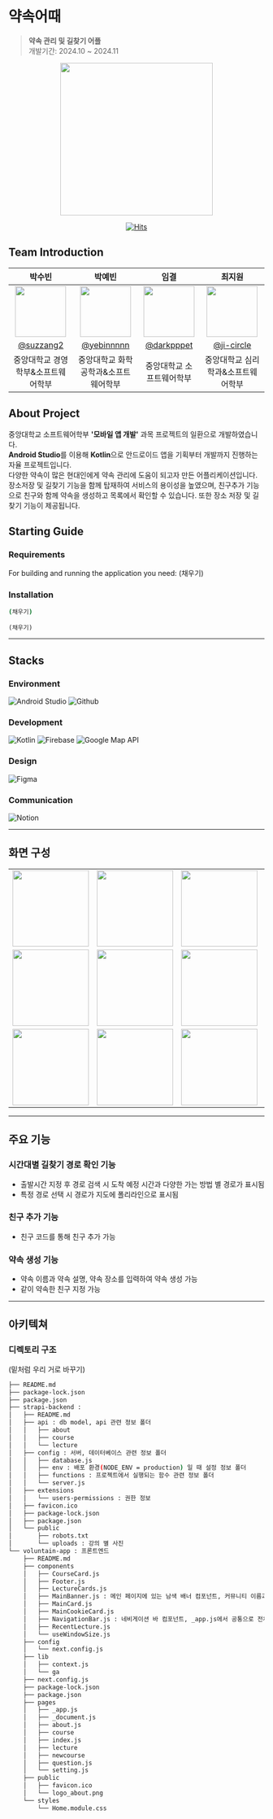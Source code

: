 # 약속어때
> **약속 관리 및 길찾기 어플** <br/>
> 개발기간: 2024.10 ~ 2024.11

<div align="center">

<img width="300" src="https://github.com/user-attachments/assets/85254b78-1d4b-418d-b7d7-ff46a9a064e0">

[![Hits](https://hits.seeyoufarm.com/api/count/incr/badge.svg?url=https%3A%2F%2Fgithub.com%2FCAU-Mobile%2FYakSok&count_bg=%2379CFFF&title_bg=%23F3F3F3&icon=&icon_color=%23FFFFFF&title=hits&edge_flat=false)](https://hits.seeyoufarm.com)

</div>


## Team Introduction

|    박수빈    |     박예빈     |    임결    |   최지원   |                                                              
| :------------: | :-------: | :------------: | :------------: | 
|   <img width="100px" src="https://github.com/user-attachments/assets/fe11544e-9baf-4e0d-afd7-fe9450acda2e" />    |  <img width="100px" src="https://github.com/user-attachments/assets/bb3613ac-f165-43f3-85be-ff630a0ef83b"/>    |    <img width="100px" src=""/>   |  <img width="100px" src=""/>  |
|   [@suzzang2](https://github.com/suzzang2)   |    [@yebinnnnn](https://github.com/yebinnnnn)  | [@darkpppet](https://github.com/darkpppet)  |  [@ji-circle](https://github.com/ji-circle) |
| 중앙대학교 경영학부&소프트웨어학부 | 중앙대학교 화학공학과&소프트웨어학부 | 중앙대학교 소프트웨어학부 | 중앙대학교 심리학과&소프트웨어학부

## About Project
중앙대학교 소프트웨어학부 **'모바일 앱 개발'** 과목 프로젝트의 일환으로 개발하였습니다. <br/>
**Android Studio**를 이용해 **Kotlin**으로 안드로이드 앱을 기획부터 개발까지 진행하는 자율 프로젝트입니다.  <br/>
다양한 약속이 많은 현대인에게 약속 관리에 도움이 되고자 만든 어플리케이션입니다. 장소저장 및 길찾기 기능을 함께 탑재하여 서비스의 용이성을 높였으며, 친구추가 기능으로 친구와 함께 약속을 생성하고 목록에서 확인할 수 있습니다. 또한 장소 저장 및 길찾기 기능이 제공됩니다.


## Starting Guide
### Requirements
For building and running the application you need:
(채우기)

### Installation
``` bash
(채우기)
```

```
(채우기)
```

---

## Stacks 


### Environment
![Android Studio](https://img.shields.io/badge/android%20studio-3DDC84?style=for-the-badge&logo=androidstudio&logoColor=white)
![Github](https://img.shields.io/badge/GitHub-181717?style=for-the-badge&logo=GitHub&logoColor=white)                  

### Development
![Kotlin](https://img.shields.io/badge/kotlin-7F52FF?style=for-the-badge&logo=kotlin&logoColor=white)
![Firebase](https://img.shields.io/badge/firebase-DD2C00?style=for-the-badge&logo=firebase&logoColor=white)
![Google Map API](https://img.shields.io/badge/Google%20Map%20API-4285F4?style=for-the-badge&logo=googlemaps&logoColor=white)

### Design
![Figma](https://img.shields.io/badge/figma-F24E1E?style=for-the-badge&logo=figma&logoColor=white)

### Communication
![Notion](https://img.shields.io/badge/Notion-000000?style=for-the-badge&logo=Notion&logoColor=white)

---
## 화면 구성
|   |   |   |   |   |
| :--: | :--: |:--: |:--: | :--: |
| <img width="150px" src="https://github.com/user-attachments/assets/6b98a0ea-83ce-4f98-816f-060c416f74e9"> | <img width="150px" src="https://github.com/user-attachments/assets/1d0b5532-3db3-4d85-92bf-e21c8d1951df"> | <img width="150px" src="https://github.com/user-attachments/assets/940c3c37-44b7-4569-a5d5-5927ad21c095"> | <img width="150px" src="https://github.com/user-attachments/assets/77e4e587-fc8a-4c41-996d-1789af37040e"> |  <img width="150px" src="https://github.com/user-attachments/assets/e7f0b2e1-1555-46d0-a73b-ada2c2383d34"> |  
| <img width="150px" src="https://github.com/user-attachments/assets/623a2aa4-006d-4479-9a87-e65fc1845793"> | <img width="150px" src="https://github.com/user-attachments/assets/712fa577-61f9-4461-a92c-7c7509478ebd"> | <img width="150px" src="https://github.com/user-attachments/assets/13126bcf-305c-4090-aa8f-9fc2b309d2bb"> | <img width="150px" src="https://github.com/user-attachments/assets/ba047cb2-68b1-4134-81c8-026d615e7843"> | <img width="150px" src="https://github.com/user-attachments/assets/28c594d8-62a7-4855-b4ad-db7fdd8feeaa"> | 
| <img width="150px" src="https://github.com/user-attachments/assets/111379e5-099e-4c43-9b7d-5d759a41e6d3"> | <img width="150px" src="https://github.com/user-attachments/assets/735527e0-af73-4b90-ac89-b3ca2bed6772"> | <img width="150px" src="https://github.com/user-attachments/assets/de55a275-1ad1-4dc7-b459-4bb6ceaf4711"> | <img width="150px" src="https://github.com/user-attachments/assets/992c16cc-1fa4-46ac-b419-516ce955f814"> | <img width="150px" src="https://github.com/user-attachments/assets/c48ed570-01c5-43ba-bc07-47c38114b66c"> |



---
## 주요 기능

### 시간대별 길찾기 경로 확인 기능
- 출발시간 지정 후 경로 검색 시 도착 예정 시간과 다양한 가는 방법 별 경로가 표시됨
- 특정 경로 선택 시 경로가 지도에 폴리라인으로 표시됨

### 친구 추가 기능
- 친구 코드를 통해 친구 추가 가능

### 약속 생성 기능
- 약속 이름과 약속 설명, 약속 장소를 입력하여 약속 생성 가능
- 같이 약속한 친구 지정 가능

---
## 아키텍쳐

### 디렉토리 구조
(밑처럼 우리 거로 바꾸기)
```bash
├── README.md
├── package-lock.json
├── package.json
├── strapi-backend : 
│   ├── README.md
│   ├── api : db model, api 관련 정보 폴더
│   │   ├── about
│   │   ├── course
│   │   └── lecture
│   ├── config : 서버, 데이터베이스 관련 정보 폴더
│   │   ├── database.js
│   │   ├── env : 배포 환경(NODE_ENV = production) 일 때 설정 정보 폴더
│   │   ├── functions : 프로젝트에서 실행되는 함수 관련 정보 폴더
│   │   └── server.js
│   ├── extensions
│   │   └── users-permissions : 권한 정보
│   ├── favicon.ico
│   ├── package-lock.json
│   ├── package.json
│   └── public
│       ├── robots.txt
│       └── uploads : 강의 별 사진
└── voluntain-app : 프론트엔드
    ├── README.md
    ├── components
    │   ├── CourseCard.js
    │   ├── Footer.js
    │   ├── LectureCards.js
    │   ├── MainBanner.js : 메인 페이지에 있는 남색 배너 컴포넌트, 커뮤니티 이름과 슬로건을 포함.
    │   ├── MainCard.js
    │   ├── MainCookieCard.js
    │   ├── NavigationBar.js : 네비게이션 바 컴포넌트, _app.js에서 공통으로 전체 페이지에 포함됨.
    │   ├── RecentLecture.js
    │   └── useWindowSize.js
    ├── config
    │   └── next.config.js
    ├── lib
    │   ├── context.js
    │   └── ga
    ├── next.config.js
    ├── package-lock.json
    ├── package.json
    ├── pages
    │   ├── _app.js
    │   ├── _document.js
    │   ├── about.js
    │   ├── course
    │   ├── index.js
    │   ├── lecture
    │   ├── newcourse
    │   ├── question.js
    │   └── setting.js
    ├── public
    │   ├── favicon.ico
    │   └── logo_about.png
    └── styles
        └── Home.module.css

```
